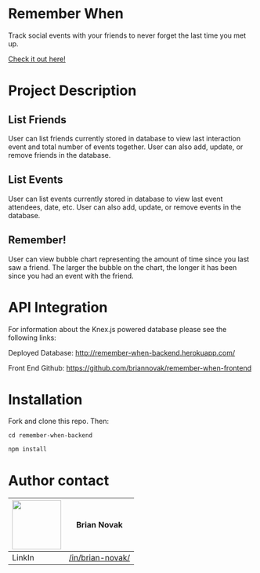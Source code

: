 # Remember When
Track social events with your friends to never forget the last time you met up.

[Check it out here!](https://bn-remember-when.firebaseapp.com)

# Project Description

## List Friends
User can list friends currently stored in database to view last interaction event and total number of events together. User can also add, update, or remove friends in the database.

## List Events
User can list events currently stored in database to view last event attendees, date, etc. User can also add, update, or remove events in the database.

## Remember!
User can view bubble chart representing the amount of time since you last saw a friend. The larger the bubble on the chart, the longer it has been since you had an event with the friend.

# API Integration
For information about the Knex.js powered database please see the following links:

Deployed Database: 
http://remember-when-backend.herokuapp.com/

Front End Github:
https://github.com/briannovak/remember-when-frontend

# Installation
Fork and clone this repo. Then:

``cd remember-when-backend``

``npm install ``

# Author contact
|<img src="https://avatars1.githubusercontent.com/u/30843350?s=400&v=4" width="100"> | Brian Novak                    |
| ------------- | ------------- |
| LinkIn   | [/in/brian-novak/](https://www.linkedin.com/in/brian-novak/) |
